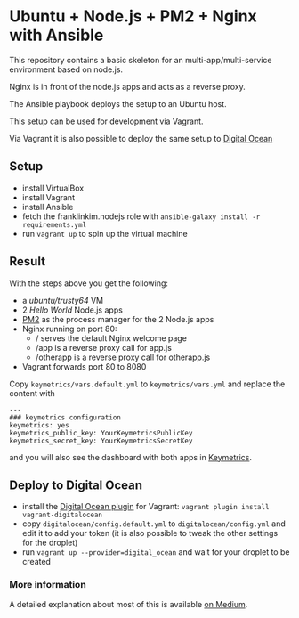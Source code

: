 # Ubuntu + Node.js + PM2 + Nginx with Ansible

This repository contains a basic skeleton for an multi-app/multi-service environment based on node.js.

Nginx is in front of the node.js apps and acts as a reverse proxy.

The Ansible playbook deploys the setup to an Ubuntu host.

This setup can be used for development via Vagrant.

Via Vagrant it is also possible to deploy the same setup to [Digital Ocean](http://digitalocean.com)

## Setup

 * install VirtualBox
 * install Vagrant
 * install Ansible
 * fetch the franklinkim.nodejs role with `ansible-galaxy install -r requirements.yml`
 * run `vagrant up` to spin up the virtual machine

## Result

With the steps above you get the following:

 * a *ubuntu/trusty64* VM
 * 2 *Hello World* Node.js apps
 * [PM2](https://github.com/Unitech/pm2) as the process manager for the 2 Node.js apps
 * Nginx running on port 80:
     - / serves the default Nginx welcome page
     - /app is a reverse proxy call for app.js
     - /otherapp is a reverse proxy call for otherapp.js
 * Vagrant forwards port 80 to 8080 

Copy `keymetrics/vars.default.yml` to `keymetrics/vars.yml` and replace the content with

    ---
    ### keymetrics configuration
    keymetrics: yes
    keymetrics_public_key: YourKeymetricsPublicKey
    keymetrics_secret_key: YourKeymetricsSecretKey

and you will also see the dashboard with both apps in [Keymetrics](https://keymetrics.io/).

## Deploy to Digital Ocean

 * install the [Digital Ocean plugin](https://github.com/smdahlen/vagrant-digitalocean) for Vagrant: `vagrant plugin install vagrant-digitalocean`
 * copy `digitalocean/config.default.yml` to `digitalocean/config.yml` and edit it to add your token (it is also possible to tweak the other settings for the droplet)
 * run `vagrant up --provider=digital_ocean` and wait for your droplet to be created

### More information

A detailed explanation about most of this is available [on Medium](https://medium.com/@mmarcon/devops-for-your-next-node-js-project-8dccaaf620d1).
